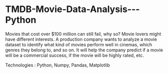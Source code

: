 # TMDB-Movie-Data-Analysis---Python
Movies that cost over $100 million can still fail, why so? Movie lovers might have different interests.
A production company wants to analyze a movie dataset to identify what kind of movies perform well in cinemas, which genres they belong to, and so on. It will help the company predict if a movie will be a commercial success, if the movie will be highly rated, etc.


Technologies : Python, Numpy, Pandas, Matplotlib
